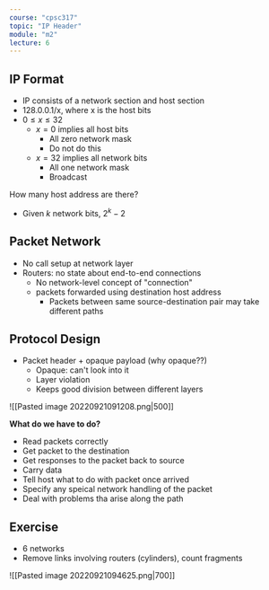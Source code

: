 ```yaml
---
course: "cpsc317"
topic: "IP Header"
module: "m2"
lecture: 6
---
```


## IP Format
- IP consists of a network section and host section
- 128.0.0.1/x, where x is the host bits
- $0 \leq x \leq 32$
    - $x = 0$ implies all host bits
        - All zero network mask
        - Do not do this
    - $x = 32$ implies all network bits
        - All one network mask
        - Broadcast

How many host address are there?
- Given $k$ network bits, $2^k - 2$

## Packet Network
- No call setup at network layer
- Routers: no state about end-to-end connections
    - No network-level concept of "connection"
    - packets forwarded using destination host address
        - Packets between same source-destination pair may take different paths
        
## Protocol Design
- Packet header + opaque payload (why opaque??)
    - Opaque: can't look into it
    - Layer violation
    - Keeps good division between different layers
 
![[Pasted image 20220921091208.png|500]]

**What do we have to do?**
- Read packets correctly
- Get packet to the destination
- Get responses to the packet back to source
- Carry data
- Tell host what to do with packet once arrived
- Specify any speical network handling of the packet
- Deal with problems tha arise along the path

## Exercise
- 6 networks
- Remove links involving routers (cylinders), count fragments

![[Pasted image 20220921094625.png|700]]
